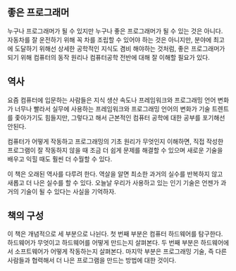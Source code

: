 ## 좋은 프로그래머
누구나 프로그래머가 될 수 있지만 누구나 좋은 프로그래머가 될 수 있는 것은 아니다.
자동차를 잘 운전하기 위해 꼭 차를 조립할 수 있어야 하는 것은 아니지만, 분야에 최고에 도달하기 위해선 상세한 공학적인 지식도 겸비 해야하는 것처럼, 좋은 프로그래머가 되기 위해 컴퓨터의 동작 원리나 컴퓨터공학 전반에 대해 잘 이해할 필요가 있다.

## 역사
요즘 컴퓨터에 입문하는 사람들은 지식 생산 속도나 프레임워크와 프로그래밍 언어 변화가 너무나 빨라서 실무에 사용하는 프레임워크와 프로그래밍 언어의 변화가 기술 트렌트를 좇아가기도 힘들지만, 그렇다고 해서 근본적인 컴퓨터 공학에 대한 공부를 포기해선 안된다.

컴퓨터가 어떻게 작동하고 프로그래밍의 기초 원리가 무엇인지 이해하면, 직접 작성한 프로그램이 잘 작동하지 않을 때 조금 더 쉽게 문제를 해결할 수 있으며 새로운 기술을 배우고 익힐 때도 훨씬 더 수월할 수 있다.


이 책은 오래된 역사를 다루려 한다. 역살을 알면 최소한 과거의 실수를 반복하지 않고 새롭고 더 나은 실수를 할 수 있다.
오늘날 우리가 사용하고 있는 인기 기술은 언젠가 과거의 기술이 될 수 있다는 사실을 기억하자.

## 책의 구성
이 책은 개념적으로 세 부분으로 나뉜다. 첫 번째 부분은 컴퓨터 하드웨어를 탐구한다.
하드웨어가 무엇이고 하드웨어를 어떻게 만드는지 살펴본다.
두 번째 부분은 하드웨어에서 소프트웨어가 어떻게 작동하는지 살펴본다.
마지막 부분은 프로그래밍 기술, 즉 다른 사람들과 협력해서 더 나은 프로그램을 만드는 방법에 대한 것이다.


